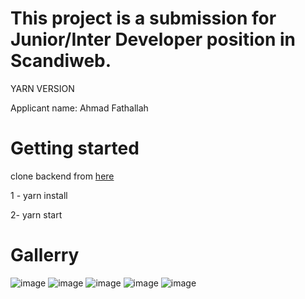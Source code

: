 # This project is a submission for Junior/Inter Developer position in Scandiweb.
YARN VERSION

Applicant name: Ahmad Fathallah


# Getting started

clone backend from [here](https://github.com/scandiweb/junior-react-endpoint)

1 - yarn install

2- yarn start


# Gallerry

![image](https://user-images.githubusercontent.com/30260221/178862065-0c0872de-a84c-4689-8115-a1ef2c1f665d.png)
![image](https://user-images.githubusercontent.com/30260221/178862078-ff17d303-bc12-493a-aed1-fcdb0e288c57.png)
![image](https://user-images.githubusercontent.com/30260221/178862086-bcbe003c-16c1-48b1-8b43-5f826c16c9db.png)
![image](https://user-images.githubusercontent.com/30260221/178862093-ae3a65fb-2323-492d-84be-43732a302a0a.png)
![image](https://user-images.githubusercontent.com/30260221/178862095-83b91b5a-3781-449e-b2ae-db9e300a851c.png)
